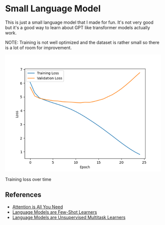 # Small Language Model

This is just a small language model that I made for fun. It's not very good but it's a good way to learn about GPT like transformer models actually work.

NOTE: Training is not well optimized and the dataset is rather small so there is a lot of room for improvement.

![Training loss over time](data/historical-losses.png)

Training loss over time

## References
- [Attention is All You Need](https://arxiv.org/pdf/1706.03762.pdf)
- [Language Models are Few-Shot Learners](https://arxiv.org/pdf/2005.14165v4.pdf)
- [Language Models are Unsupervised Multitask Learners](https://cdn.openai.com/better-language-models/language_models_are_unsupervised_multitask_learners.pdf)